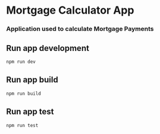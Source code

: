 # Mortgage Calculator App
### Application used to calculate Mortgage Payments

## Run app development
`npm run dev`

## Run app build
`npm run build`

## Run app test
`npm run test`

